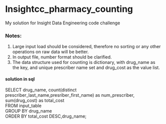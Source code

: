 # Insightcc_pharmacy_counting
My solution for Insight Data Engineering code challenge
### Notes:  
1. Large input load should be considered, therefore no sorting or any other operations on raw data will be better.  
2. In output file, number format should be clarified.  
3. The data structure used for counting is dictionary, with drug_name as the key, and unique prescriber name set and drug_cost as the value list.  


#### solution in sql  
SELECT drug_name, count(distinct prescriber_last_name,presriber_first_name) as num_prescriber, sum(drug_cost) as total_cost  
FROM input_table  
GROUP BY drug_name  
ORDER BY total_cost DESC,drug_name;
